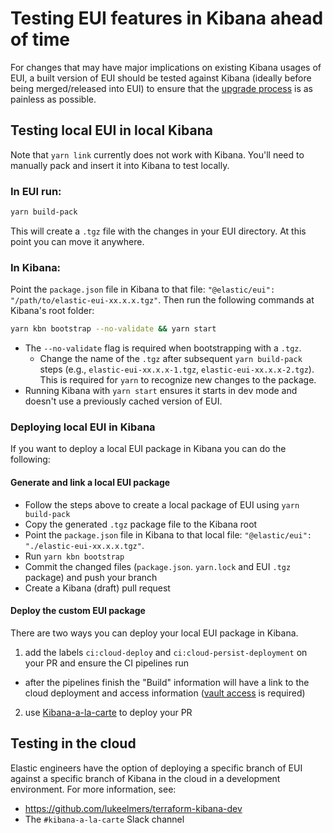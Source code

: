 # Testing EUI features in Kibana ahead of time

For changes that may have major implications on existing Kibana usages of EUI, a built version of EUI should be tested against Kibana (ideally before being merged/released into EUI) to ensure that the [upgrade process](../../eui-team-processes/upgrading-kibana.md) is as painless as possible.

## Testing local EUI in local Kibana

Note that `yarn link` currently does not work with Kibana. You'll need to manually pack and insert it into Kibana to test locally.

### In EUI run:

```bash
yarn build-pack
```

This will create a `.tgz` file with the changes in your EUI directory. At this point you can move it anywhere.

### In Kibana:

Point the `package.json` file in Kibana to that file: `"@elastic/eui": "/path/to/elastic-eui-xx.x.x.tgz"`. Then run the following commands at Kibana's root folder:

```bash
yarn kbn bootstrap --no-validate && yarn start
```

* The `--no-validate` flag is required when bootstrapping with a `.tgz`.
  * Change the name of the `.tgz` after subsequent `yarn build-pack` steps (e.g., `elastic-eui-xx.x.x-1.tgz`, `elastic-eui-xx.x.x-2.tgz`). This is required for `yarn` to recognize new changes to the package.
* Running Kibana with `yarn start` ensures it starts in dev mode and doesn't use a previously cached version of EUI.

### Deploying local EUI in Kibana

If you want to deploy a local EUI package in Kibana you can do the following:

#### Generate and link a local EUI package

- Follow the steps above to create a local package of EUI using `yarn build-pack`
- Copy the generated `.tgz` package file to the Kibana root
- Point the `package.json` file in Kibana to that local file: `"@elastic/eui": "./elastic-eui-xx.x.x.tgz"`.
- Run `yarn kbn bootstrap`
- Commit the changed files (`package.json`. `yarn.lock` and EUI `.tgz` package) and push your branch
- Create a Kibana (draft) pull request

#### Deploy the custom EUI package

There are two ways you can deploy your local EUI package in Kibana.

1. add the labels `ci:cloud-deploy` and `ci:cloud-persist-deployment` on your PR and ensure the CI pipelines run 
  - after the pipelines finish the "Build" information will have a link to the cloud deployment and access information ([vault access](https://docs.elastic.dev/vault/infra-vault/accessing) is required)
2. use [Kibana-a-la-carte](https://kibana-a-la-carte.kbndev.co/) to deploy your PR



## Testing in the cloud

Elastic engineers have the option of deploying a specific branch of EUI against a specific branch of Kibana in the cloud in a development environment. For more information, see:

- https://github.com/lukeelmers/terraform-kibana-dev
- The `#kibana-a-la-carte` Slack channel
